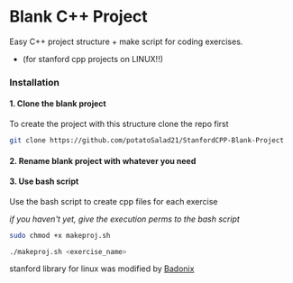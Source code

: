 # Blank C++ Project

Easy C++ project structure + make script for coding exercises.
- (for stanford cpp projects on LINUX!!)

### Installation

#### 1. Clone the blank project
To create the project with this structure clone the repo first
```sh
git clone https://github.com/potatoSalad21/StanfordCPP-Blank-Project
```

#### 2. Rename blank project with whatever you need

#### 3. Use bash script
Use the bash script to create cpp files for each exercise

*if you haven't yet, give the execution perms to the bash script*
```sh
sudo chmod +x makeproj.sh
```

```sh
./makeproj.sh <exercise_name>
```

stanford library for linux was modified by [Badonix](https://github.com/Badonix)
